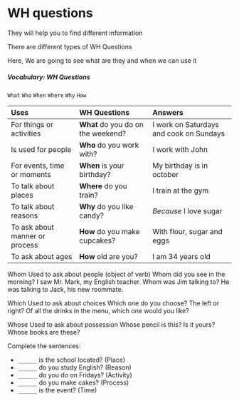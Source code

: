 # WH questions
They will help you to find different information

There are different types of WH Questions

Here, We are going to see what are they and when we can use it

##### Vocabulary: WH Questions
`What` `Who` `When` `Where` `Why` `How`

|Uses|WH Questions|Answers|
|:-|:-|:-|
|For things or activities|**What** do you do on the weekend?|I work on Saturdays and cook on Sundays|
|Is used for people|**Who** do you work with?|I work with John|
|For events, time or moments|**When** is your birthday?|My birthday is in october|
|To talk about places|**Where** do you train?|I train at the gym|
|To talk about reasons|**Why** do you like candy?|_Because_ I love sugar|
|To ask about manner or process|**How** do you make cupcakes?|With flour, sugar and eggs|
|To ask about ages|**How** old are you?|I am 34 years old|

Whom
Used to ask about people (object of verb)
Whom did you see in the morning?  I saw Mr. Mark, my English teacher.
Whom was Jim talking to? He was talking to Jack, his new roommate.

Which
Used to ask about choices
Which one do you choose? The left or right?
Of all the drinks in the menu, which one would you like?

Whose
Used to ask about possession
Whose pencil is this? Is it yours?
Whose books are these?

Complete the sentences:
- `______` is the school located? (Place)
- `______` do you study English? (Reason)
- `______` do you do on Fridays? (Activity)
- `______` do you make cakes? (Process)
- `______` is the event? (Time)
